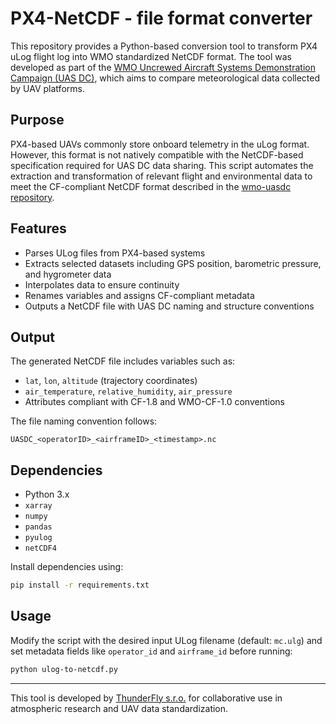 # PX4-NetCDF - file format converter

This repository provides a Python-based conversion tool to transform PX4 uLog flight log into WMO standardized NetCDF format. The tool was developed as part of the [WMO Uncrewed Aircraft Systems Demonstration Campaign (UAS DC)](https://community.wmo.int/en/uas-demonstration), which aims to compare meteorological data collected by UAV platforms.

## Purpose

PX4-based UAVs commonly store onboard telemetry in the uLog format. However, this format is not natively compatible with the NetCDF-based specification required for UAS DC data sharing. This script automates the extraction and transformation of relevant flight and environmental data to meet the CF-compliant NetCDF format described in the [wmo-uasdc repository](https://github.com/synoptic/wmo-uasdc).

## Features

* Parses ULog files from PX4-based systems
* Extracts selected datasets including GPS position, barometric pressure, and hygrometer data
* Interpolates data to ensure continuity
* Renames variables and assigns CF-compliant metadata
* Outputs a NetCDF file with UAS DC naming and structure conventions

## Output

The generated NetCDF file includes variables such as:

* `lat`, `lon`, `altitude` (trajectory coordinates)
* `air_temperature`, `relative_humidity`, `air_pressure`
* Attributes compliant with CF-1.8 and WMO-CF-1.0 conventions

The file naming convention follows:

```
UASDC_<operatorID>_<airframeID>_<timestamp>.nc
```

## Dependencies

* Python 3.x
* `xarray`
* `numpy`
* `pandas`
* `pyulog`
* `netCDF4`

Install dependencies using:

```bash
pip install -r requirements.txt
```

## Usage

Modify the script with the desired input ULog filename (default: `mc.ulg`) and set metadata fields like `operator_id` and `airframe_id` before running:

```bash
python ulog-to-netcdf.py
```

---

This tool is developed by [ThunderFly s.r.o.](https://www.thunderfly.cz/) for collaborative use in atmospheric research and UAV data standardization.
